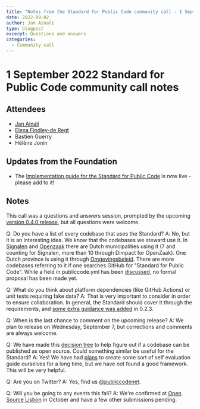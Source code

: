 ```yaml
---
title: "Notes from the Standard for Public Code community call - 1 September 2022"
date: 2022-09-02
author: Jan Ainali
type: blogpost
excerpt: Questions and answers
categories:
  - Community call
---
```


# 1 September 2022 Standard for Public Code community call notes

## Attendees

* [Jan Ainali](https://publiccode.net/who-we-are/team/jan-ainali.html)
* [Elena Findley-de Regt](https://publiccode.net/who-we-are/team/elena-findley-de-regt.html)
* Bastien Guerry
* Hélène Jonin

## Updates from the Foundation

* The [Implementation guide for the Standard for Public Code](https://standard-for-public-code.github.io/community-implementation-guide-standard/) is now live - please add to it!

## Notes

This call was a questions and answers session, prompted by the upcoming [version 0.4.0 release](https://github.com/publiccodenet/standard/issues/682), but all questions were welcome.

Q: Do you have a list of every codebase that uses the Standard?
A: No, but it is an interesting idea. We know that the codebases we steward use it. In [Signalen](https://publiccode.net/codebases/signalen.html) and [Openzaak](https://publiccode.net/codebases/openzaak.html) there are Dutch municipalities using it (7 and counting for Signalen, more than 10 through Dimpact for OpenZaak). One Dutch province is using it through [Omgevingsbeleid](https://publiccode.net/codebases/omgevingsbeleid.html). There are more codebases referring to it if one searches GitHub for "Standard for Public Code". While a field in publiccode.yml has been [discussed](https://github.com/publiccodeyml/publiccode.yml/discussions/136), no formal proposal has been made yet.

Q: What do you think about platform dependencies (like GitHub Actions) or unit tests requiring fake data?
A: That is very important to consider in order to ensure collaboration. In general, the Standard should cover it through the requirements, and [some extra guidance was added](https://github.com/publiccodenet/standard/commit/a02bfc0bee9b79484164edb6ffef9e7fa3c6543d) in 0.2.3.

Q: When is the last chance to comment on the upcoming release?
A: We plan to release on Wednesday, September 7, but corrections and comments are always welcome.

Q: We have made this [decision tree](https://web.archive.org/web/20230201062301/https://guide-juridique-logiciel-libre.etalab.gouv.fr/) to help figure out if a codebase can be published as open source. Could something similar be useful for the Standard?
A: Yes! We have had [plans](https://github.com/publiccodenet/projects/issues/77) to create some sort of self evaluation guide ourselves for a long time, but we have not found a good framework. This will be very helpful.

Q: Are you on Twitter?
A: Yes, find us [@publiccodenet](https://twitter.com/publiccodenet).

Q: Will you be going to any events this fall?
A: We're confirmed at [Open Source Lisbon](https://opensourcelisbon.syone.com/speakers) in October and have a few other submissions pending.
